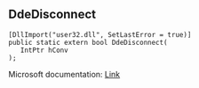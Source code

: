 ## DdeDisconnect

```
[DllImport("user32.dll", SetLastError = true)]
public static extern bool DdeDisconnect(
   IntPtr hConv
);
```

Microsoft documentation: [Link](https://learn.microsoft.com/en-us/windows/win32/api/ddeml/nf-ddeml-ddedisconnect)
